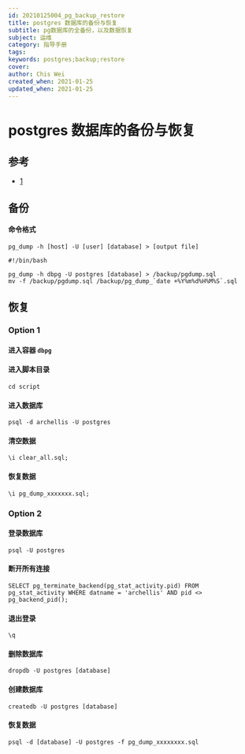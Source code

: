 ```yaml
---
id: 20210125004_pg_backup_restore
title: postgres 数据库的备份与恢复
subtitle: pg数据库的全备份，以及数据恢复
subject: 运维
category: 指导手册
tags: 
keywords: postgres;backup;restore
cover: 
author: Chis Wei
created_when: 2021-01-25
updated_when: 2021-01-25
---
```


# postgres 数据库的备份与恢复

## 参考

- [1](https://www.jianshu.com/p/0602d5c77b8f?tdsourcetag=s_pcqq_aiomsg)

## 备份

#### 命令格式

```
pg_dump -h [host] -U [user] [database] > [output file]
```

```
#!/bin/bash

pg_dump -h dbpg -U postgres [database] > /backup/pgdump.sql
mv -f /backup/pgdump.sql /backup/pg_dump_`date +%Y%m%d%H%M%S`.sql
```

## 恢复

### Option 1

#### 进入容器 `dbpg`
#### 进入脚本目录

```
cd script
```

#### 进入数据库

```
psql -d archellis -U postgres
```

#### 清空数据

```
\i clear_all.sql;
```

#### 恢复数据

```
\i pg_dump_xxxxxxx.sql;
```

### Option 2

#### 登录数据库

```
psql -U postgres 
```

#### 断开所有连接

```
SELECT pg_terminate_backend(pg_stat_activity.pid) FROM pg_stat_activity WHERE datname = 'archellis' AND pid <> pg_backend_pid();
```

#### 退出登录

```
\q
```

#### 删除数据库

```
dropdb -U postgres [database]
```

#### 创建数据库

```
createdb -U postgres [database]
```

#### 恢复数据

```
psql -d [database] -U postgres -f pg_dump_xxxxxxxx.sql
```
